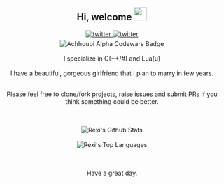 <div align="center">
<h2> Hi, welcome <img src="https://github.com/abdoachhoubi/abdoachhoubi/blob/main/gifs/Hi.gif" width="30"></h2>
<a href="https://discord.gg/misako" target="_blank">
<img src=https://img.shields.io/badge/discord-%2300acee.svg?color=5964D5&style=for-the-badge&logo=discord&logoColor=white alt=twitter style="margin-bottom: 5px;" />
</a>
  
<a href="https://twitter.com/ZRexiu" target="_blank">
<img src=https://img.shields.io/badge/twitter-%2300acee.svg?color=1DA1F2&style=for-the-badge&logo=twitter&logoColor=white alt=twitter style="margin-bottom: 5px;" />
</a>
 
<br />
<img src="https://www.codewars.com/users/Achhoubi%20Alpha/badges/large" alt="Achhoubi Alpha Codewars Badge">
<br />
  
<br />
I specialize in C(++/#) and Lua(u)
<br />

<br />
I have a beautiful, gorgeous girlfriend that I plan to marry in few years.
<br />
<br />

Please feel free to clone/fork projects, raise issues and submit PRs if you think something could be better.<br />
<br />
<br />

<img align="center" src="https://github-readme-stats.vercel.app/api?username=rexirexii&include_all_commits=true&count_private=true&show_icons=true&line_height=30&title_color=CDB4DB&icon_color=CDB4DB&text_color=D3D3D3&bg_color=0A0A0A" alt="Rexi's Github Stats">
<br />
<br />
<img src="https://github-readme-stats.vercel.app/api/top-langs/?username=rexirexii&layout=compact&theme=dark&bg_color=0A0A0A" alt="Rexi's Top Languages"/>
<br />
<br />
<br />

Have a great day.

</div>

